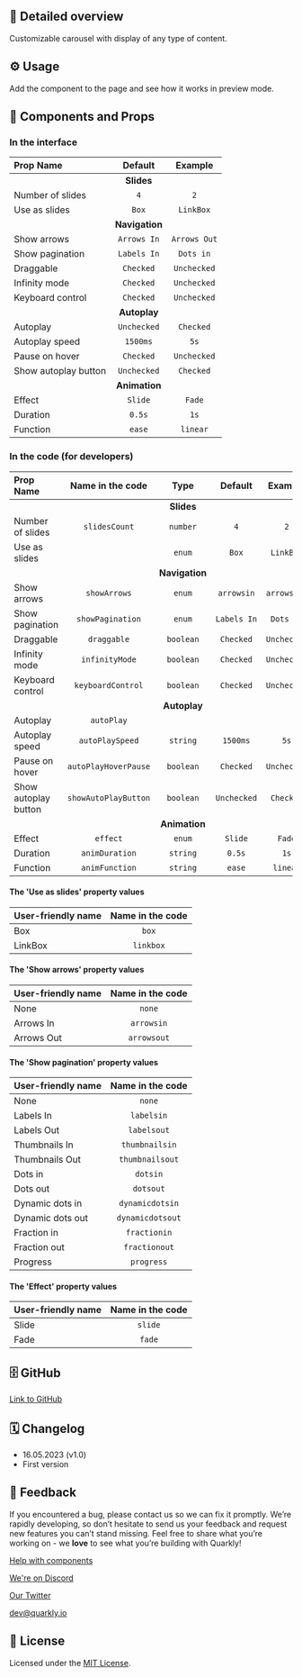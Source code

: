 ## 📖 Detailed overview

Customizable carousel with display of any type of content.

## ⚙️ Usage

Add the component to the page and see how it works in preview mode.

## 🧩 Components and Props

### In the interface

| Prop Name            |    Default     |   Example    |
| :------------------- | :------------: | :----------: |
|                      |   **Slides**   |              |
| Number of slides     |      `4`       |     `2`      |
| Use as slides        |     `Box`      |  `LinkBox`   |
|                      | **Navigation** |              |
| Show arrows          |  `Arrows In`   | `Arrows Out` |
| Show pagination      |  `Labels In`   |  `Dots in`   |
| Draggable            |   `Сhecked`    | `Unchecked`  |
| Infinity mode        |   `Сhecked`    | `Unchecked`  |
| Keyboard control     |   `Сhecked`    | `Unchecked`  |
|                      |  **Autoplay**  |              |
| Autoplay             |  `Unchecked`   |  `Сhecked`   |
| Autoplay speed       |    `1500ms`    |     `5s`     |
| Pause on hover       |   `Сhecked`    | `Unchecked`  |
| Show autoplay button |  `Unchecked`   |  `Сhecked`   |
|                      | **Animation**  |              |
| Effect               |    `Slide`     |    `Fade`    |
| Duration             |     `0.5s`     |     `1s`     |
| Function             |     `ease`     |   `linear`   |

### In the code (for developers)

| Prop Name            |   Name in the code   |      Type      |   Default   |   Example   |
| :------------------- | :------------------: | :------------: | :---------: | :---------: |
|                      |                      |   **Slides**   |             |             |
| Number of slides     |    `slidesCount`     |    `number`    |     `4`     |     `2`     |
| Use as slides        |                      |     `enum`     |    `Box`    |  `LinkBox`  |
|                      |                      | **Navigation** |             |             |
| Show arrows          |     `showArrows`     |     `enum`     | `arrowsin`  | `arrowsout` |
| Show pagination      |   `showPagination`   |     `enum`     | `Labels In` |  `Dots in`  |
| Draggable            |     `draggable`      |   `boolean`    |  `Сhecked`  | `Unchecked` |
| Infinity mode        |    `infinityMode`    |   `boolean`    |  `Сhecked`  | `Unchecked` |
| Keyboard control     |  `keyboardControl`   |   `boolean`    |  `Сhecked`  | `Unchecked` |
|                      |                      |  **Autoplay**  |             |             |
| Autoplay             |      `autoPlay`      |                |             |             |
| Autoplay speed       |   `autoPlaySpeed`    |    `string`    |  `1500ms`   |    `5s`     |
| Pause on hover       | `autoPlayHoverPause` |   `boolean`    |  `Сhecked`  | `Unchecked` |
| Show autoplay button | `showAutoPlayButton` |   `boolean`    | `Unchecked` |  `Сhecked`  |
|                      |                      | **Animation**  |             |             |
| Effect               |       `effect`       |     `enum`     |   `Slide`   |   `Fade`    |
| Duration             |    `animDuration`    |    `string`    |   `0.5s`    |    `1s`     |
| Function             |    `animFunction`    |    `string`    |   `ease`    |  `linear`   |

#### The 'Use as slides' property values

| User-friendly name | Name in the code |
| :----------------- | :--------------: |
| Box                |      `box`       |
| LinkBox            |    `linkbox`     |

#### The 'Show arrows' property values

| User-friendly name | Name in the code |
| :----------------- | :--------------: |
| None               |      `none`      |
| Arrows In          |    `arrowsin`    |
| Arrows Out         |   `arrowsout`    |

#### The 'Show pagination' property values

| User-friendly name | Name in the code |
| :----------------- | :--------------: |
| None               |      `none`      |
| Labels In          |    `labelsin`    |
| Labels Out         |   `labelsout`    |
| Thumbnails In      |  `thumbnailsin`  |
| Thumbnails Out     | `thumbnailsout`  |
| Dots in            |     `dotsin`     |
| Dots out           |    `dotsout`     |
| Dynamic dots in    | `dynamicdotsin`  |
| Dynamic dots out   | `dynamicdotsout` |
| Fraction in        |   `fractionin`   |
| Fraction out       |  `fractionout`   |
| Progress           |    `progress`    |

#### The 'Effect' property values

| User-friendly name | Name in the code |
| :----------------- | :--------------: |
| Slide              |     `slide`      |
| Fade               |      `fade`      |

## 🗄 GitHub

[Link to GitHub](https://github.com/quarkly/community-kit/tree/master/src/BoxCarousel)

## 🗓 Changelog

-   16.05.2023 (v1.0)
-   First version

## 📮 Feedback

If you encountered a bug, please contact us so we can fix it promptly. We’re rapidly developing, so don’t hesitate to send us your feedback and request new features you can’t stand missing. Feel free to share what you’re working on - we **love** to see what you’re building with Quarkly!

[Help with components](https://community.quarkly.io/c/requests/11)

[We're on Discord](https://discord.gg/f9KhSMGX)

[Our Twitter](https://twitter.com/quarklyapp)

[dev@quarkly.io](mailto:dev@quarkly.io)

## 📝 License

Licensed under the [MIT License](https://raw.githubusercontent.com/quarkly/community-kit/master/LICENSE).
